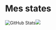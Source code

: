 # Mes states

![GitHub Stats](https://github-readme-stats.vercel.app/api?username=verofoxy&theme=tokyonight)![](http://github-profile-summary-cards.vercel.app/api/cards/stats?username=verofoxy&theme=tokyonight)
